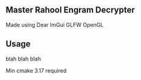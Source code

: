 ## Master Rahool Engram Decrypter 
Made using Dear ImGui GLFW OpenGL 

## Usage 
blah blah blah

Min cmake 3.17 required